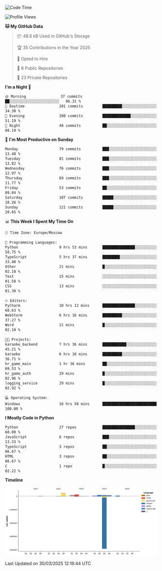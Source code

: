 <!--START_SECTION:waka-->
![Code Time](http://img.shields.io/badge/Code%20Time-642%20hrs%2019%20mins-blue)

![Profile Views](http://img.shields.io/badge/Profile%20Views-1-blue)

**🐱 My GitHub Data** 

> 📦 48.6 kB Used in GitHub's Storage 
 > 
> 🏆 35 Contributions in the Year 2025
 > 
> 💼 Opted to Hire
 > 
> 📜 8 Public Repositories 
 > 
> 🔑 23 Private Repositories 
 > 
**I'm a Night 🦉** 

```text
🌞 Morning                37 commits          ██░░░░░░░░░░░░░░░░░░░░░░░   06.31 % 
🌆 Daytime                201 commits         █████████░░░░░░░░░░░░░░░░   34.30 % 
🌃 Evening                300 commits         █████████████░░░░░░░░░░░░   51.19 % 
🌙 Night                  48 commits          ██░░░░░░░░░░░░░░░░░░░░░░░   08.19 % 
```
📅 **I'm Most Productive on Sunday** 

```text
Monday                   79 commits          ███░░░░░░░░░░░░░░░░░░░░░░   13.48 % 
Tuesday                  81 commits          ███░░░░░░░░░░░░░░░░░░░░░░   13.82 % 
Wednesday                76 commits          ███░░░░░░░░░░░░░░░░░░░░░░   12.97 % 
Thursday                 69 commits          ███░░░░░░░░░░░░░░░░░░░░░░   11.77 % 
Friday                   53 commits          ██░░░░░░░░░░░░░░░░░░░░░░░   09.04 % 
Saturday                 107 commits         █████░░░░░░░░░░░░░░░░░░░░   18.26 % 
Sunday                   121 commits         █████░░░░░░░░░░░░░░░░░░░░   20.65 % 
```


📊 **This Week I Spent My Time On** 

```text
🕑︎ Time Zone: Europe/Moscow

💬 Programming Languages: 
Python                   9 hrs 53 mins       ███████████████░░░░░░░░░░   58.75 % 
TypeScript               5 hrs 37 mins       ████████░░░░░░░░░░░░░░░░░   33.40 % 
Other                    21 mins             █░░░░░░░░░░░░░░░░░░░░░░░░   02.10 % 
Text                     15 mins             ░░░░░░░░░░░░░░░░░░░░░░░░░   01.58 % 
CSS                      13 mins             ░░░░░░░░░░░░░░░░░░░░░░░░░   01.30 % 

🔥 Editors: 
PyCharm                  10 hrs 12 mins      ███████████████░░░░░░░░░░   60.63 % 
WebStorm                 6 hrs 16 mins       █████████░░░░░░░░░░░░░░░░   37.27 % 
Word                     21 mins             █░░░░░░░░░░░░░░░░░░░░░░░░   02.10 % 

🐱‍💻 Projects: 
karaoke_backend          7 hrs 36 mins       ███████████░░░░░░░░░░░░░░   45.21 % 
karaoke                  6 hrs 10 mins       █████████░░░░░░░░░░░░░░░░   36.71 % 
hr_game_main             1 hr 36 mins        ██░░░░░░░░░░░░░░░░░░░░░░░   09.53 % 
hr_game_auth             29 mins             █░░░░░░░░░░░░░░░░░░░░░░░░   02.96 % 
logging_service          29 mins             █░░░░░░░░░░░░░░░░░░░░░░░░   02.92 % 

💻 Operating System: 
Windows                  16 hrs 50 mins      █████████████████████████   100.00 % 
```

**I Mostly Code in Python** 

```text
Python                   27 repos            ███████████████░░░░░░░░░░   60.00 % 
JavaScript               6 repos             ███░░░░░░░░░░░░░░░░░░░░░░   13.33 % 
TypeScript               3 repos             ██░░░░░░░░░░░░░░░░░░░░░░░   06.67 % 
HTML                     3 repos             ██░░░░░░░░░░░░░░░░░░░░░░░   06.67 % 
C                        1 repo              █░░░░░░░░░░░░░░░░░░░░░░░░   02.22 % 
```



**Timeline**

![Lines of Code chart](https://raw.githubusercontent.com/adlemx/adlemx/main/assets/bar_graph.png)


 Last Updated on 30/03/2025 12:16:44 UTC
<!--END_SECTION:waka-->
